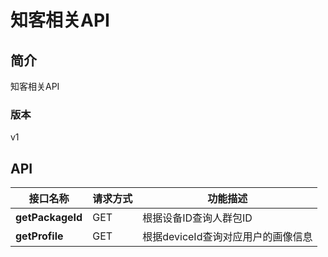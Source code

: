 # 知客相关API


## 简介
知客相关API


### 版本
v1


## API
|接口名称|请求方式|功能描述|
|---|---|---|
|**getPackageId**|GET|根据设备ID查询人群包ID|
|**getProfile**|GET|根据deviceId查询对应用户的画像信息|
